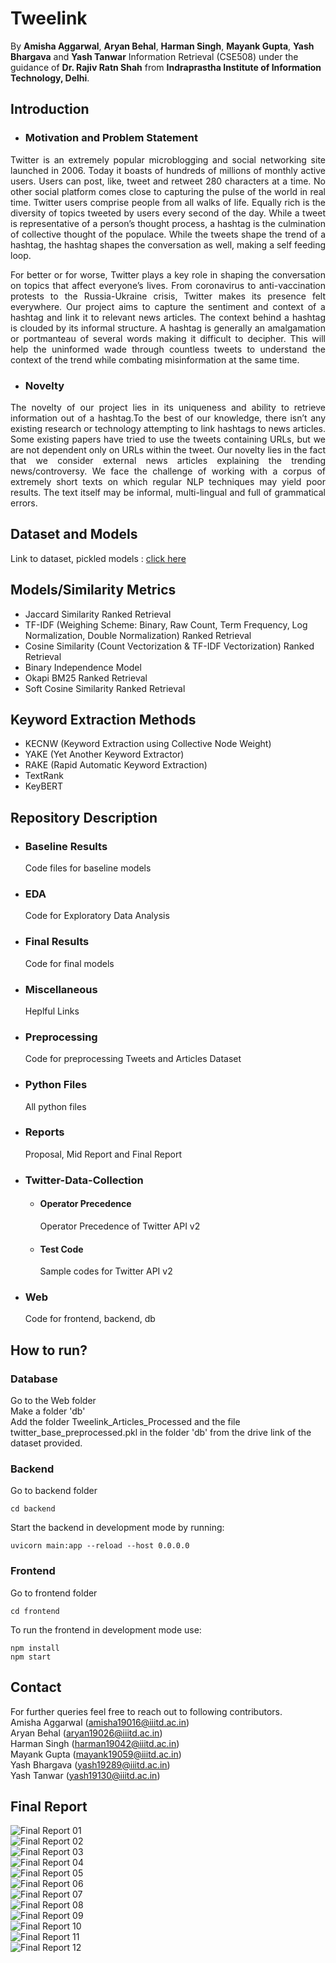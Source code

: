 # Tweelink

By **Amisha Aggarwal**, **Aryan Behal**, **Harman Singh**, **Mayank Gupta**, **Yash Bhargava** and **Yash Tanwar** Information Retrieval (CSE508) under the guidance of **Dr. Rajiv Ratn Shah** from **Indraprastha Institute of Information Technology, Delhi**.

## Introduction
- ### Motivation and Problem Statement
<p align="justify">Twitter is an extremely popular microblogging and social networking site launched in 2006. Today it boasts of hundreds of millions of monthly active users. Users can post, like, tweet and retweet 280 characters at a time. No other social platform comes close to capturing the pulse of the world in real time. Twitter users comprise people from all walks of life. Equally rich is the diversity of topics tweeted by users every second of the day. While a tweet is representative of a person’s thought process, a hashtag is the culmination of collective thought of the populace. While the tweets shape the trend of a hashtag, the hashtag shapes the conversation as well, making a self feeding loop.</p>  
<p align="justify">For better or for worse, Twitter plays a key role in shaping the conversation on topics that affect everyone’s lives. From coronavirus to anti-vaccination protests to the Russia-Ukraine crisis, Twitter makes its presence felt everywhere. Our project aims to capture the sentiment and context of a hashtag and link it to relevant news articles. The context behind a hashtag is clouded by its informal structure. A hashtag is generally an amalgamation or portmanteau of several words making it difficult to decipher. This will help the uninformed wade through countless tweets to understand the context of the trend while combating misinformation at the same time.</p>

- ### Novelty
<p align="justify">The novelty of our project lies in its uniqueness and ability to retrieve information out of a hashtag.To the best of our knowledge, there isn’t any existing research or technology attempting to link hashtags to news articles. Some existing papers have tried to use the tweets containing URLs, but we are not dependent only on URLs within the tweet. Our novelty lies in the fact that we consider external news articles explaining the trending news/controversy. We face the challenge of working with a corpus of extremely short texts on which regular NLP techniques may yield poor results. The text itself may be informal, multi-lingual and full of grammatical errors.</p>

## Dataset and Models
Link to dataset, pickled models : [click here](https://drive.google.com/drive/folders/1mPMliffHTBokYxBhK-4xPJ5c29NxIJAT?usp=sharing)

## Models/Similarity Metrics
- Jaccard Similarity Ranked Retrieval
- TF-IDF (Weighing Scheme: Binary, Raw Count, Term Frequency, Log Normalization, Double Normalization) Ranked Retrieval
- Cosine Similarity (Count Vectorization & TF-IDF Vectorization) Ranked Retrieval
- Binary Independence Model
- Okapi BM25 Ranked Retrieval
- Soft Cosine Similarity Ranked Retrieval

## Keyword Extraction Methods
- KECNW (Keyword Extraction using Collective Node Weight)
- YAKE (Yet Another Keyword Extractor)
- RAKE (Rapid Automatic Keyword Extraction)
- TextRank
- KeyBERT

## Repository Description
- ### Baseline Results
  Code files for baseline models
- ### EDA
  Code for Exploratory Data Analysis
- ### Final Results
  Code for final models
- ### Miscellaneous
  Heplful Links
- ### Preprocessing
  Code for preprocessing Tweets and Articles Dataset
- ### Python Files
  All python files
- ### Reports
  Proposal, Mid Report and Final Report
- ### Twitter-Data-Collection
  - #### Operator Precedence
    Operator Precedence of Twitter API v2
  - #### Test Code
    Sample codes for Twitter API v2
- ### Web
  Code for frontend, backend, db

## How to run?
### Database
Go to the Web folder  
Make a folder 'db'  
Add the folder Tweelink_Articles_Processed and the file twitter_base_preprocessed.pkl in the folder 'db' from the drive link of the dataset provided.

### Backend

Go to backend folder

```
cd backend
```



Start the backend in development mode by running:
```
uvicorn main:app --reload --host 0.0.0.0
```

### Frontend
Go to frontend folder
```
cd frontend

```

To run the frontend in development mode use:
```
npm install
npm start
```

## Contact
For further queries feel free to reach out to following contributors.  
Amisha Aggarwal (amisha19016@iiitd.ac.in)  
Aryan Behal (aryan19026@iiitd.ac.in)  
Harman Singh (harman19042@iiitd.ac.in)  
Mayank Gupta (mayank19059@iiitd.ac.in)  
Yash Bhargava (yash19289@iiitd.ac.in)  
Yash Tanwar (yash19130@iiitd.ac.in)  

## Final Report
![Final Report 01](/Reports/Final_Report_Images/Final_Report_Group_19-01.png)  
![Final Report 02](/Reports/Final_Report_Images/Final_Report_Group_19-02.png)  
![Final Report 03](/Reports/Final_Report_Images/Final_Report_Group_19-03.png)  
![Final Report 04](/Reports/Final_Report_Images/Final_Report_Group_19-04.png)  
![Final Report 05](/Reports/Final_Report_Images/Final_Report_Group_19-05.png)  
![Final Report 06](/Reports/Final_Report_Images/Final_Report_Group_19-06.png)  
![Final Report 07](/Reports/Final_Report_Images/Final_Report_Group_19-07.png)  
![Final Report 08](/Reports/Final_Report_Images/Final_Report_Group_19-08.png)  
![Final Report 09](/Reports/Final_Report_Images/Final_Report_Group_19-09.png)  
![Final Report 10](/Reports/Final_Report_Images/Final_Report_Group_19-10.png)  
![Final Report 11](/Reports/Final_Report_Images/Final_Report_Group_19-11.png)  
![Final Report 12](/Reports/Final_Report_Images/Final_Report_Group_19-12.png)
